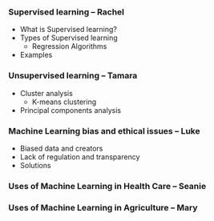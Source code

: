 ### Supervised learning – Rachel
- What is Supervised learning?
- Types of Supervised learning
  - Regression Algorithms
- Examples

### Unsupervised learning – Tamara
- Cluster analysis
  - K-means clustering
- Principal components analysis

### Machine Learning bias and ethical issues – Luke
- Biased data and creators
- Lack of regulation and transparency
- Solutions

### Uses of Machine Learning in Health Care – Seanie 



### Uses of Machine Learning in Agriculture – Mary 
